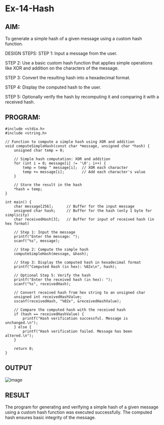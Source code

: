 # Ex-14-Hash
## AIM:
To generate a simple hash of a given message using a custom hash function.

DESIGN STEPS:
STEP 1:
Input a message from the user.

STEP 2:
Use a basic custom hash function that applies simple operations like XOR and addition on the characters of the message.

STEP 3:
Convert the resulting hash into a hexadecimal format.

STEP 4:
Display the computed hash to the user.

STEP 5:
Optionally verify the hash by recomputing it and comparing it with a received hash.

## PROGRAM:
```
#include <stdio.h>
#include <string.h>

// Function to compute a simple hash using XOR and addition
void computeSimpleHash(const char *message, unsigned char *hash) {
    unsigned char temp = 0;

    // Simple hash computation: XOR and addition
    for (int i = 0; message[i] != '\0'; i++) {
        temp = temp ^ message[i];  // XOR each character
        temp += message[i];        // Add each character's value
    }
    
    // Store the result in the hash
    *hash = temp;
}

int main() {
    char message[256];      // Buffer for the input message
    unsigned char hash;     // Buffer for the hash (only 1 byte for simplicity)
    char receivedHash[3];   // Buffer for input of received hash (in hex format)

    // Step 1: Input the message
    printf("Enter the message: ");
    scanf("%s", message);

    // Step 2: Compute the simple hash
    computeSimpleHash(message, &hash);

    // Step 3: Display the computed hash in hexadecimal format
    printf("Computed Hash (in hex): %02x\n", hash);

    // Optional Step 5: Verify the hash
    printf("Enter the received hash (in hex): ");
    scanf("%s", receivedHash);

    // Convert received hash from hex string to an unsigned char
    unsigned int receivedHashValue;
    sscanf(receivedHash, "%02x", &receivedHashValue);

    // Compare the computed hash with the received hash
    if (hash == receivedHashValue) {
        printf("Hash verification successful. Message is unchanged.\n");
    } else {
        printf("Hash verification failed. Message has been altered.\n");
    }

    return 0;
}
```
## OUTPUT
![image](https://github.com/user-attachments/assets/122d5a2c-2b2a-4817-933e-19d906242ea8)
## RESULT
The program for generating and verifying a simple hash of a given message using a custom hash function was executed successfully. The computed hash ensures basic integrity of the message.
